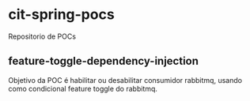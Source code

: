 # cit-spring-pocs
Repositorio de POCs

## feature-toggle-dependency-injection
Objetivo da POC é habilitar ou desabilitar consumidor rabbitmq, usando como condicional feature toggle do rabbitmq.
